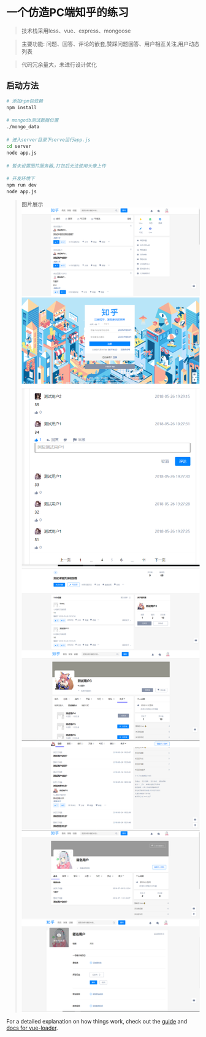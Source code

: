 # 一个仿造PC端知乎的练习

> 技术栈采用less、vue、express、mongoose

> 主要功能: 问题、回答、评论的嵌套,赞踩问题回答、用户相互关注,用户动态列表 

> 代码冗余量大，未进行设计优化

## 启动方法

``` bash
# 添加npm包依赖
npm install

# mongodb测试数据位置
./mongo_data

# 进入server目录下serve运行app.js
cd server
node app.js

# 暂未设置图片服务器,打包后无法使用头像上传

# 开发环境下
npm run dev
node app.js

```

> 图片展示
![index.png](./static/show/index.png)
![login.png](./static/show/login.png)
![comment.png](./static/show/comment.png)
![detail.png](./static/show/detail.png)
![he.png](./static/show/he.png)
![he2.png](./static/show/he2.png)
![my.png](./static/show/my.png)
![edit.png](./static/show/edit.png)

For a detailed explanation on how things work, check out the [guide](http://vuejs-templates.github.io/webpack/) and [docs for vue-loader](http://vuejs.github.io/vue-loader).

